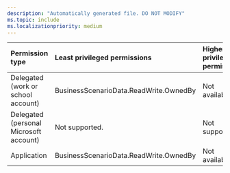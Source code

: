 ```yaml
---
description: "Automatically generated file. DO NOT MODIFY"
ms.topic: include
ms.localizationpriority: medium
---
```


|Permission type|Least privileged permissions|Higher privileged permissions|
|:---|:---|:---|
|Delegated (work or school account)|BusinessScenarioData.ReadWrite.OwnedBy|Not available.|
|Delegated (personal Microsoft account)|Not supported.|Not supported.|
|Application|BusinessScenarioData.ReadWrite.OwnedBy|Not available.|

